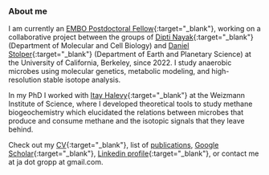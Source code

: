 ### About me
I am currently an [EMBO Postdoctoral Fellow](https://www.embo.org/funding/fellowships-grants-and-career-support/postdoctoral-fellowships/){:target="_blank"}, working on a collaborative project between the groups of [Dipti Nayak](https://www.dnayaklab.com){:target="_blank"} (Department of Molecular and Cell Biology) and [Daniel Stolper](https://sites.google.com/berkeley.edu/daniel-stolper/){:target="_blank"} (Department of Earth and Planetary Science) at the University of California, Berkeley, since 2022. I study anaerobic microbes using molecular genetics, metabolic modeling, and high-resolution stable isotope analysis.

In my PhD I worked with [Itay Halevy](https://www.weizmann.ac.il/eserpages/Halevy/){:target="_blank"} at the Weizmann Institute of Science, where I developed theoretical tools to study methane biogeochemistry which elucidated the relations between microbes that produce and consume methane and the isotopic signals that they leave behind.

Check out my [CV](https://drive.google.com/file/d/1QO8Bps9QcNApD8NcpHIrTMatv1qhBs_8/view?usp=sharing){:target="_blank"}, list of [publications](publications.md), [Google Scholar](https://scholar.google.com/citations?user=y664qEAAAAAJ&hl=iw&oi=ao){:target="_blank"}, [Linkedin profile](https://www.linkedin.com/in/jonathan-gropp-948a9791/){:target="_blank"}, or contact me at ja dot gropp at gmail.com.
